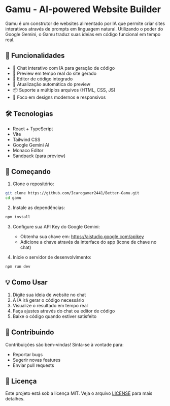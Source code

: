 # Gamu - AI-powered Website Builder

Gamu é um construtor de websites alimentado por IA que permite criar sites interativos através de prompts em linguagem natural. Utilizando o poder do Google Gemini, o Gamu traduz suas ideias em código funcional em tempo real.

## 🚀 Funcionalidades

- 💬 Chat interativo com IA para geração de código
- 🎨 Preview em tempo real do site gerado
- 📝 Editor de código integrado
- 🔄 Atualização automática do preview
- 📦 Suporte a múltiplos arquivos (HTML, CSS, JS)
- 🎯 Foco em designs modernos e responsivos

## 🛠️ Tecnologias

- React + TypeScript
- Vite
- Tailwind CSS
- Google Gemini AI
- Monaco Editor
- Sandpack (para preview)

## 🚦 Começando

1. Clone o repositório:

```bash
git clone https://github.com/Icarogamer2441/Better-Gamu.git
cd gamu
```

2. Instale as dependências:
```bash
npm install
```

3. Configure sua API Key do Google Gemini:
   - Obtenha sua chave em: https://aistudio.google.com/apikey
   - Adicione a chave através da interface do app (ícone de chave no chat)

4. Inicie o servidor de desenvolvimento:
```bash
npm run dev
```

## 💡 Como Usar

1. Digite sua ideia de website no chat
2. A IA irá gerar o código necessário
3. Visualize o resultado em tempo real
4. Faça ajustes através do chat ou editor de código
5. Baixe o código quando estiver satisfeito

## 🤝 Contribuindo

Contribuições são bem-vindas! Sinta-se à vontade para:

- Reportar bugs
- Sugerir novas features
- Enviar pull requests

## 📄 Licença

Este projeto está sob a licença MIT. Veja o arquivo [LICENSE](LICENSE) para mais detalhes.
